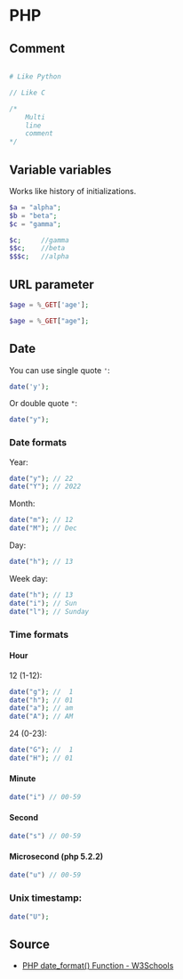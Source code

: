 # PHP

## Comment

```php

# Like Python

// Like C

/*
    Multi
    line
    comment
*/
```

## Variable variables

Works like history of initializations.

```php
$a = "alpha";
$b = "beta";
$c = "gamma";

$c;     //gamma
$$c;    //beta
$$$c;   //alpha
```

## URL parameter

```php
$age = %_GET['age'];
```

```php
$age = %_GET["age"];
```

## Date

You can use single quote `'`:

```php
date('y');
```

Or double quote `"`:

```php
date("y");
```

### Date formats

Year:

```php
date("y"); // 22
date("Y"); // 2022
```

Month:

```php
date("m"); // 12
date("M"); // Dec
```

Day:

```php
date("h"); // 13
```

Week day:

```php
date("h"); // 13
date("i"); // Sun
date("l"); // Sunday
```

### Time formats

#### Hour

12 (1-12):

```php
date("g"); //  1
date("h"); // 01
date("a"); // am
date("A"); // AM
```

24 (0-23):

```php
date("G"); //  1
date("H"); // 01
```

#### Minute

```php
date("i") // 00-59
```

#### Second

```php
date("s") // 00-59
```

#### Microsecond (php 5.2.2)

```php
date("u") // 00-59
```

### Unix timestamp:

```php
date("U");
```

## Source

* [PHP date_format() Function - W3Schools](https://www.w3schools.com/php/func_date_date_format.asp)